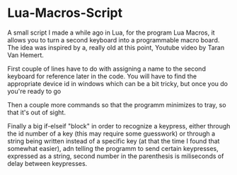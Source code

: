 # Lua-Macros-Script
A small script I made a while ago in Lua, for the program Lua Macros, it allows you to turn a second keyboard into a programmable macro board. The idea was inspired by a, really old at this point, Youtube video by Taran Van Hemert.

First couple of lines have to do with assigning a name to the second keyboard for reference later in the code. You will have to find the appropriate device id in windows which can be a bit tricky, but once you do you're ready to go

Then a couple more commands so that the programm minimizes to tray, so that it's out of sight.

Finally a big if-elseif "block" in order to recognize a keypress, either through the id number of a key (this may require some guesswork) or through a string being written instead of a specific key (at that the time I found that somewhat easier), adn telling the programm to send certain keypresses, expressed as a string, second number in the parenthesis is miliseconds of delay between keypresses. 


